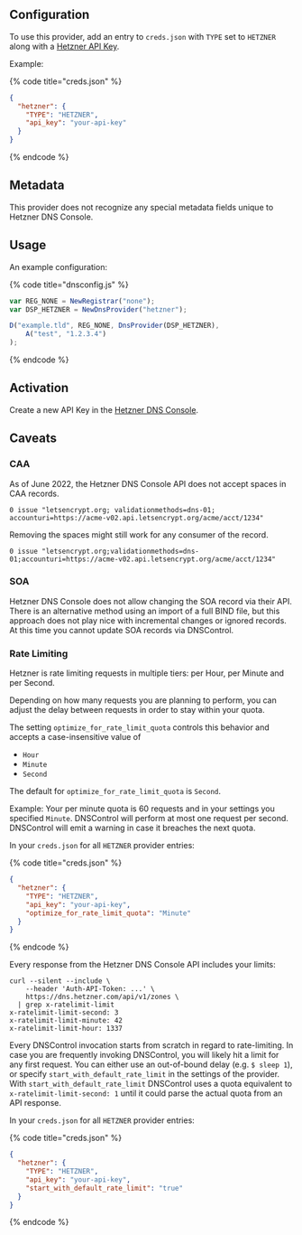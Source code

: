 ## Configuration

To use this provider, add an entry to `creds.json` with `TYPE` set to `HETZNER`
along with a [Hetzner API Key](https://dns.hetzner.com/settings/api-token).

Example:

{% code title="creds.json" %}
```json
{
  "hetzner": {
    "TYPE": "HETZNER",
    "api_key": "your-api-key"
  }
}
```
{% endcode %}

## Metadata

This provider does not recognize any special metadata fields unique to Hetzner
 DNS Console.

## Usage

An example configuration:

{% code title="dnsconfig.js" %}
```javascript
var REG_NONE = NewRegistrar("none");
var DSP_HETZNER = NewDnsProvider("hetzner");

D("example.tld", REG_NONE, DnsProvider(DSP_HETZNER),
    A("test", "1.2.3.4")
);
```
{% endcode %}

## Activation

Create a new API Key in the
[Hetzner DNS Console](https://dns.hetzner.com/settings/api-token).

## Caveats

### CAA

As of June 2022, the Hetzner DNS Console API does not accept spaces in CAA
 records.
```text
0 issue "letsencrypt.org; validationmethods=dns-01; accounturi=https://acme-v02.api.letsencrypt.org/acme/acct/1234"
```

Removing the spaces might still work for any consumer of the record.
```text
0 issue "letsencrypt.org;validationmethods=dns-01;accounturi=https://acme-v02.api.letsencrypt.org/acme/acct/1234"
```

### SOA

Hetzner DNS Console does not allow changing the SOA record via their API.
There is an alternative method using an import of a full BIND file, but this
 approach does not play nice with incremental changes or ignored records.
At this time you cannot update SOA records via DNSControl.

### Rate Limiting

Hetzner is rate limiting requests in multiple tiers: per Hour, per Minute and
 per Second.

Depending on how many requests you are planning to perform, you can adjust the
 delay between requests in order to stay within your quota.

The setting `optimize_for_rate_limit_quota` controls this behavior and accepts
 a case-insensitive value of
- `Hour`
- `Minute`
- `Second`

The default for `optimize_for_rate_limit_quota` is `Second`.

Example: Your per minute quota is 60 requests and in your settings you
 specified `Minute`. DNSControl will perform at most one request per second.
 DNSControl will emit a warning in case it breaches the next quota.

In your `creds.json` for all `HETZNER` provider entries:

{% code title="creds.json" %}
```json
{
  "hetzner": {
    "TYPE": "HETZNER",
    "api_key": "your-api-key",
    "optimize_for_rate_limit_quota": "Minute"
  }
}
```
{% endcode %}

Every response from the Hetzner DNS Console API includes your limits:

```shell
curl --silent --include \
    --header 'Auth-API-Token: ...' \
    https://dns.hetzner.com/api/v1/zones \
  | grep x-ratelimit-limit
x-ratelimit-limit-second: 3
x-ratelimit-limit-minute: 42
x-ratelimit-limit-hour: 1337
```

Every DNSControl invocation starts from scratch in regard to rate-limiting.
In case you are frequently invoking DNSControl, you will likely hit a limit for
 any first request.
You can either use an out-of-bound delay (e.g. `$ sleep 1`), or specify
 `start_with_default_rate_limit` in the settings of the provider.
With `start_with_default_rate_limit` DNSControl uses a quota equivalent to
 `x-ratelimit-limit-second: 1` until it could parse the actual quota from an
 API response.

In your `creds.json` for all `HETZNER` provider entries:

{% code title="creds.json" %}
```json
{
  "hetzner": {
    "TYPE": "HETZNER",
    "api_key": "your-api-key",
    "start_with_default_rate_limit": "true"
  }
}
```
{% endcode %}
